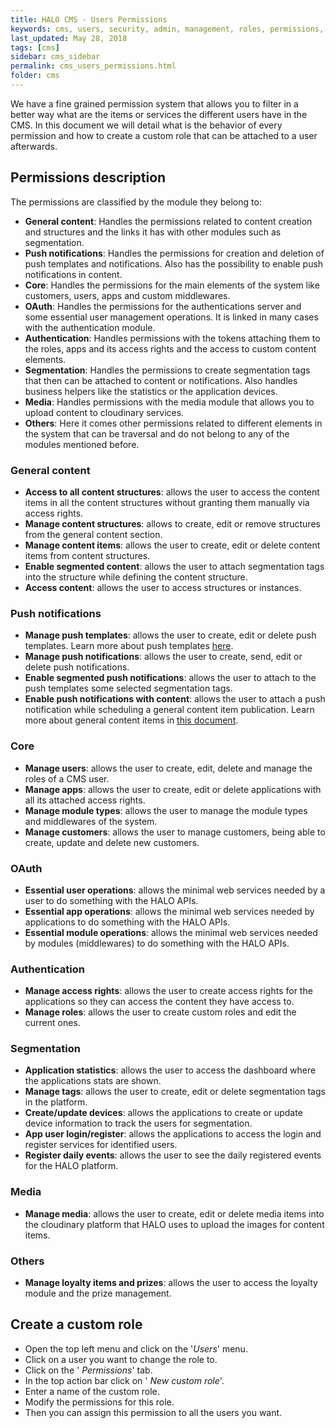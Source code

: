 ```yaml
---
title: HALO CMS - Users Permissions
keywords: cms, users, security, admin, management, roles, permissions, rights
last_updated: May 28, 2018
tags: [cms]
sidebar: cms_sidebar
permalink: cms_users_permissions.html
folder: cms
---
```


We have a fine grained permission system that allows you to filter in a better way what are the items
or services the different users have in the CMS. In this document we will detail what is the 
behavior of every permission and how to create a custom role that can be attached to a user 
afterwards.

## Permissions description

The permissions are classified by the module they belong to:

- **General content**: Handles the permissions related to content creation and structures and the links it has
with other modules such as segmentation.
- **Push notifications**: Handles the permissions for creation and deletion of push templates and notifications. Also
has the possibility to enable push notifications in content.
- **Core**: Handles the permissions for the main elements of the system like customers, users, apps and custom
middlewares.
- **OAuth**: Handles the permissions for the authentications server and some essential user management operations. It is linked
in many cases with the authentication module.
- **Authentication**: Handles permissions with the tokens attaching them to the roles, apps and its access rights and the
access to custom content elements.
- **Segmentation**: Handles the permissions to create segmentation tags that then can be attached to content or notifications. Also handles
business helpers like the statistics or the application devices.
- **Media**: Handles permissions with the media module that allows you to upload content to cloudinary services.
- **Others**: Here it comes other permissions related to different elements in the system that can be traversal
and do not belong to any of the modules mentioned before.

### General content

- **Access to all content structures**:  allows the user to access the content items in all the content structures without granting them manually via access rights.
- **Manage content structures**: allows to create, edit or remove structures from the general content section.
- **Manage content items**: allows the user to create, edit or delete content items from content structures.
- **Enable segmented content**: allows the user to attach segmentation tags into the structure while defining the content structure.
- **Access content**: allows the user to access structures or instances.

### Push notifications

- **Manage push templates**: allows the user to create, edit or delete push templates. Learn more about push templates [here](./cms_notifications_template).
- **Manage push notifications**: allows the user to create, send, edit or delete push notifications.
- **Enable segmented push notifications**: allows the user to attach to the push templates some selected segmentation tags.
- **Enable push notifications with content**: allows the user to attach a push notification while scheduling a general content item publication. Learn 
more about general content items in [this document](./cms_content_items).

### Core

- **Manage users**: allows the user to create, edit, delete and manage the roles of a CMS user.
- **Manage apps**: allows the user to create, edit or delete applications with all its attached access rights.
- **Manage module types**: allows the user to manage the module types and middlewares of the system.
- **Manage customers**: allows the user to manage customers, being able to create, update and delete new customers.

### OAuth

- **Essential user operations**: allows the minimal web services needed by a user to do something with the HALO APIs.
- **Essential app operations**: allows the minimal web services needed by applications to do something with the HALO APIs.
- **Essential module operations**: allows the minimal web services needed by modules (middlewares) to do something with the HALO APIs.

### Authentication

- **Manage access rights**: allows the user to create access rights for the applications so they can access the content they have access to.
- **Manage roles**: allows the user to create custom roles and edit the current ones.

### Segmentation

- **Application statistics**: allows the user to access the dashboard where the applications stats are shown.
- **Manage tags**: allows the user to create, edit or delete segmentation tags in the platform.
- **Create/update devices**: allows the applications to create or update device information to track the users for segmentation.
- **App user login/register**: allows the applications to access the login and register services for identified users.
- **Register daily events**: allows the user to see the daily registered events for the HALO platform.

### Media

- **Manage media**: allows the user to create, edit or delete media items into the cloudinary platform that HALO
uses to upload the images for content items.

### Others

- **Manage loyalty items and prizes**: allows the user to access the loyalty module and the prize management.

## Create a custom role

- Open the top left menu and click on the '*Users*' menu.
- Click on a user you want to change the role to.
- Click on the  '<span class="fa fa-lock" /> *Permissions*' tab.
- In the top action bar click on '<span class="fa fa-plus"/> *New custom role*'.
- Enter a name of the custom role.
- Modify the permissions for this role.
- Then you can assign this permission to all the users you want.